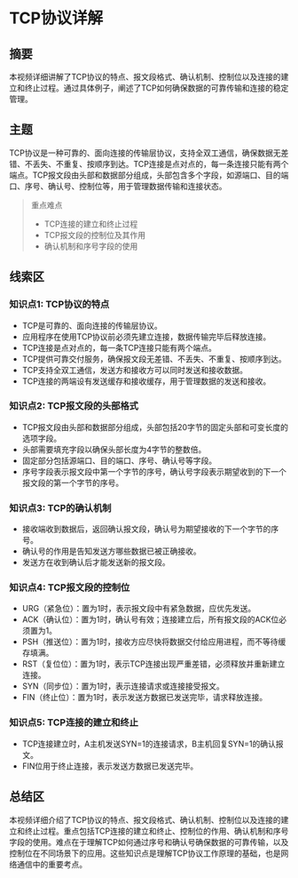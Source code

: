 # TCP协议详解

## 摘要

本视频详细讲解了TCP协议的特点、报文段格式、确认机制、控制位以及连接的建立和终止过程。通过具体例子，阐述了TCP如何确保数据的可靠传输和连接的稳定管理。

## 主题

TCP协议是一种可靠的、面向连接的传输层协议，支持全双工通信，确保数据无差错、不丢失、不重复、按顺序到达。TCP连接是点对点的，每一条连接只能有两个端点。TCP报文段由头部和数据部分组成，头部包含多个字段，如源端口、目的端口、序号、确认号、控制位等，用于管理数据传输和连接状态。

> 重点难点
>
> - TCP连接的建立和终止过程
> - TCP报文段的控制位及其作用
> - 确认机制和序号字段的使用

## 线索区

### 知识点1: TCP协议的特点
- TCP是可靠的、面向连接的传输层协议。
- 应用程序在使用TCP协议前必须先建立连接，数据传输完毕后释放连接。
- TCP连接是点对点的，每一条TCP连接只能有两个端点。
- TCP提供可靠交付服务，确保报文段无差错、不丢失、不重复、按顺序到达。
- TCP支持全双工通信，发送方和接收方可以同时发送和接收数据。
- TCP连接的两端设有发送缓存和接收缓存，用于管理数据的发送和接收。

### 知识点2: TCP报文段的头部格式
- TCP报文段由头部和数据部分组成，头部包括20字节的固定头部和可变长度的选项字段。
- 头部需要填充字段以确保头部长度为4字节的整数倍。
- 固定部分包括源端口、目的端口、序号、确认号等字段。
- 序号字段表示报文段中第一个字节的序号，确认号字段表示期望收到的下一个报文段的第一个字节的序号。

### 知识点3: TCP的确认机制
- 接收端收到数据后，返回确认报文段，确认号为期望接收的下一个字节的序号。
- 确认号的作用是告知发送方哪些数据已被正确接收。
- 发送方在收到确认后才能发送新的报文段。

### 知识点4: TCP报文段的控制位
- URG（紧急位）：置为1时，表示报文段中有紧急数据，应优先发送。
- ACK（确认位）：置为1时，确认号有效；连接建立后，所有报文段的ACK位必须置为1。
- PSH（推送位）：置为1时，接收方应尽快将数据交付给应用进程，而不等待缓存填满。
- RST（复位位）：置为1时，表示TCP连接出现严重差错，必须释放并重新建立连接。
- SYN（同步位）：置为1时，表示连接请求或连接接受报文。
- FIN（终止位）：置为1时，表示发送方数据已发送完毕，请求释放连接。

### 知识点5: TCP连接的建立和终止
- TCP连接建立时，A主机发送SYN=1的连接请求，B主机回复SYN=1的确认报文。
- FIN位用于终止连接，表示发送方数据已发送完毕。

## 总结区

本视频详细介绍了TCP协议的特点、报文段格式、确认机制、控制位以及连接的建立和终止过程。重点包括TCP连接的建立和终止、控制位的作用、确认机制和序号字段的使用。难点在于理解TCP如何通过序号和确认号确保数据的可靠传输，以及控制位在不同场景下的应用。这些知识点是理解TCP协议工作原理的基础，也是网络通信中的重要考点。